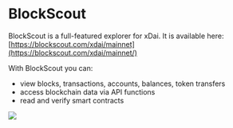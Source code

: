 # BlockScout

BlockScout is a full-featured explorer for xDai. It is available here: [https://blockscout.com/xdai/mainnet](https://blockscout.com/xdai/mainnet/)

With BlockScout you can:

* view blocks, transactions, accounts, balances, token transfers
* access blockchain data via API functions
* read and verify smart contracts

![](../../../.gitbook/assets/blockscout%20%281%29.png)

